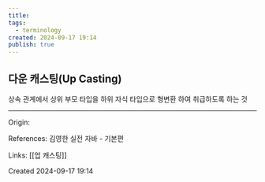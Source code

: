 ```yaml
---
title: 
tags:
  - terminology
created: 2024-09-17 19:14
publish: true
---
```

## 다운 캐스팅(Up Casting)
상속 관계에서 상위 부모 타입을 하위 자식 타입으로 형변환 하여 취급하도록 하는 것

---
Origin: 

References: 김영한 실전 자바 - 기본편

Links: [[업 캐스팅]]

Created 2024-09-17 19:14